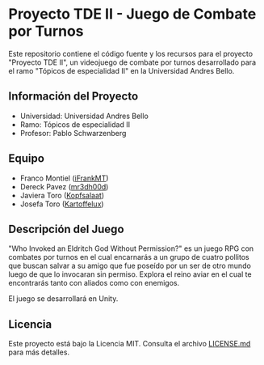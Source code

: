 # Proyecto TDE II - Juego de Combate por Turnos

Este repositorio contiene el código fuente y los recursos para el proyecto "Proyecto TDE II", un videojuego de combate por turnos desarrollado para el ramo "Tópicos de especialidad II" en la Universidad Andres Bello.

## Información del Proyecto

- Universidad: Universidad Andres Bello
- Ramo: Tópicos de especialidad II
- Profesor: Pablo Schwarzenberg

## Equipo

- Franco Montiel ([iFrankMT](https://github.com/iFrankMT))
- Dereck Pavez ([mr3dh00d](https://github.com/mr3dh00d))
- Javiera Toro ([Kopfsalaat](https://github.com/Kopfsalaat))
- Josefa Toro ([Kartoffelux](https://github.com/Kartoffelux))

## Descripción del Juego

"Who Invoked an Eldritch God Without Permission?" es un juego RPG con combates por turnos en el cual encarnarás a un grupo de cuatro pollitos que buscan salvar a su amigo que fue poseído por un ser de otro mundo luego de que lo invocaran sin permiso. Explora el reino aviar en el cual te encontrarás tanto con aliados como con enemigos.

El juego se desarrollará en Unity. 

## Licencia

Este proyecto está bajo la Licencia MIT. Consulta el archivo [LICENSE.md](LICENSE.md) para más detalles.


